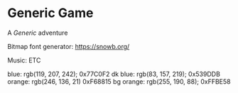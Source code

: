 
# Generic Game

A *Generic* adventure

Bitmap font generator:
https://snowb.org/

Music: ETC

blue: rgb(119, 207, 242); 0x77C0F2
dk blue: rgb(83, 157, 219); 0x539DDB
orange: rgb(246, 136, 21) 0xF68815
bg orange:
rgb(255, 190, 88); 0xFFBE58